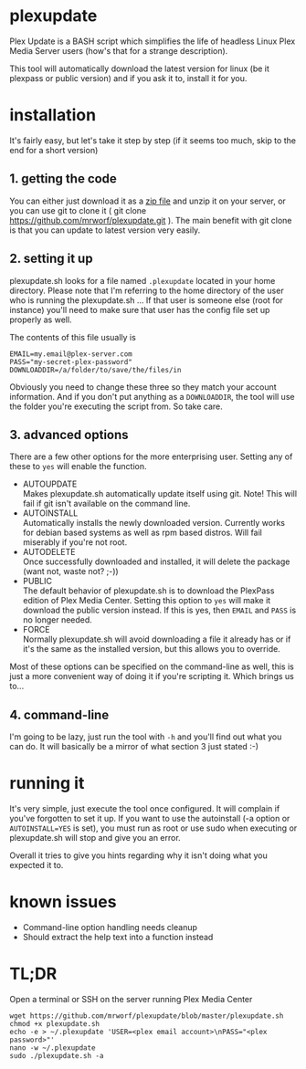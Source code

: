 # plexupdate

Plex Update is a BASH script which simplifies the life of headless Linux Plex Media Server users (how's that for a strange description).

This tool will automatically download the latest version for linux (be it plexpass or public version) and if you ask it to, install it for you.

# installation

It's fairly easy, but let's take it step by step (if it seems too much, skip to the end for a short version)

## 1. getting the code

You can either just download it as a [zip file](https://github.com/mrworf/plexupdate/archive/master.zip) and unzip it on your server, or you can use git to clone it ( git clone https://github.com/mrworf/plexupdate.git ). The main benefit with git clone is that you can update to latest version very easily. 

## 2. setting it up

plexupdate.sh looks for a file named `.plexupdate` located in your home directory. Please note that I'm referring to the home directory of the user who is running the plexupdate.sh ... If that user is someone else (root for instance) you'll need to make sure that user has the config file set up properly as well.

The contents of this file usually is

```
EMAIL=my.email@plex-server.com
PASS="my-secret-plex-password"
DOWNLOADDIR=/a/folder/to/save/the/files/in
```

Obviously you need to change these three so they match your account information. And if you don't put anything as a `DOWNLOADDIR`, the tool will use the folder you're executing the script from. So take care.

## 3. advanced options

There are a few other options for the more enterprising user. Setting any of these to `yes` will enable the function.

- AUTOUPDATE \
  Makes plexupdate.sh automatically update itself using git. Note! This will fail if git isn't available on the command line.
- AUTOINSTALL \
  Automatically installs the newly downloaded version. Currently works for debian based systems as well as rpm based distros. Will fail miserably if you're not root.
- AUTODELETE \
  Once successfully downloaded and installed, it will delete the package (want not, waste not? ;-))
- PUBLIC \
  The default behavior of plexupdate.sh is to download the PlexPass edition of Plex Media Center. Setting this option to `yes` will make it download the public version instead. If this is yes, then `EMAIL` and `PASS` is no longer needed.
- FORCE \
  Normally plexupdate.sh will avoid downloading a file it already has or if it's the same as the installed version, but this allows you to override.

Most of these options can be specified on the command-line as well, this is just a more convenient way of doing it if you're scripting it. Which brings us to...

## 4. command-line

I'm going to be lazy, just run the tool with `-h` and you'll find out what you can do. It will basically be a mirror of what section 3 just stated :-)

# running it

It's very simple, just execute the tool once configured. It will complain if you've forgotten to set it up. If you want to use the autoinstall (-a option or `AUTOINSTALL=YES` is set), you must run as root or use sudo when executing or plexupdate.sh will stop and give you an error.

Overall it tries to give you hints regarding why it isn't doing what you expected it to.

# known issues

- Command-line option handling needs cleanup
- Should extract the help text into a function instead

# TL;DR

Open a terminal or SSH on the server running Plex Media Center
```
wget https://github.com/mrworf/plexupdate/blob/master/plexupdate.sh
chmod +x plexupdate.sh
echo -e > ~/.plexupdate 'USER=<plex email account>\nPASS="<plex password>"'
nano -w ~/.plexupdate
sudo ./plexupdate.sh -a
```
